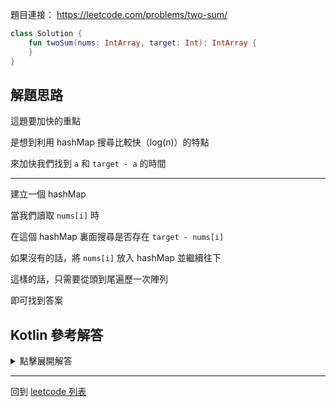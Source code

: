 題目連接： <https://leetcode.com/problems/two-sum/>


```kotlin
class Solution {
    fun twoSum(nums: IntArray, target: Int): IntArray {
    }
}
```
## 解題思路

這題要加快的重點

是想到利用 hashMap 搜尋比較快（log(n)）的特點

來加快我們找到 `a` 和 `target - a` 的時間

-----

建立一個 hashMap

當我們讀取 `nums[i]` 時

在這個 hashMap 裏面搜尋是否存在 `target - nums[i]`

如果沒有的話，將 `nums[i]` 放入 hashMap 並繼續往下

這樣的話，只需要從頭到尾遍歷一次陣列

即可找到答案

## Kotlin 參考解答
<details>
  <summary>點擊展開解答</summary>

```kotlin
class Solution {
    fun twoSum(nums: IntArray, target: Int): IntArray {
        var map = hashMapOf<Int, Int>()
        for(i in 0..nums.size-1){
            val temp = target - nums[i]
            if(map.containsValue(nums[i])){
                val keys = map.filterValues { it == nums[i] }.keys
                return intArrayOf(keys.first(), i)
            }
            map.put(i, temp)
        }
        throw IllegalArgumentException("No two sum solution")
    }
}
```
</details>

------

回到 [leetcode 列表](index.md)

